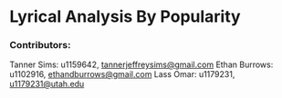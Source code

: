 # Lyrical Analysis By Popularity

### Contributors:
Tanner Sims: u1159642, tannerjeffreysims@gmail.com
Ethan Burrows: u1102916, ethandburrows@gmail.com
Lass Omar: u1179231, u1179231@utah.edu


